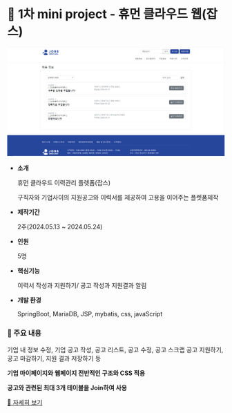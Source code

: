 # 💼 1차 mini project - 휴먼 클라우드 웹(잡스)

![1번이미지](https://github.com/kimjisun5963/ws_mini_jobs/blob/master/1-1.PNG)

- **소개**

  휴먼 클라우드 이력관리 플렛폼(잡스)

  구직자와 기업사이의 지원공고와 이력서를 제공하여 고용을 이어주는 플렛폼제작

- **제작기간**

  2주(2024.05.13 ~ 2024.05.24)

- **인원**

  5명

- **핵심기능**

  이력서 작성과 지원하기/ 공고 작성과 지원결과 알림

- **개발 환경**

  SpringBoot, MariaDB, JSP, mybatis, css, javaScript

### 🔎 주요 내용
기업 내 정보 수정, 기업 공고 작성, 공고 리스트, 공고 수정, 공고 스크랩 공고 지원하기, 공고 마감하기, 지원 결과 저장하기 등

**기업 마이페이지와 웹페이지 전반적인 구조와 CSS 적용**

**공고와 관련된 최대 3개 테이블을 Join하여 사용**

[📃 자세히 보기](https://drive.google.com/file/d/1m5_Wf7euJl7YcOVK_bX60b66kW8CTUpl/view?usp=sharing)

